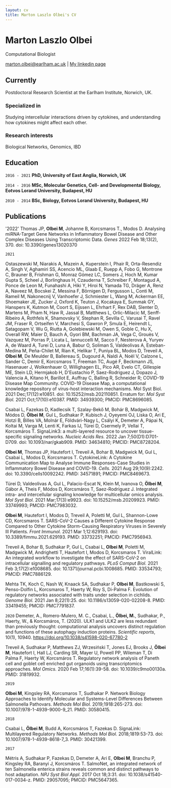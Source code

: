 ```yaml
---
layout: cv
title: Marton Laszlo Olbei's CV
---
```

# Marton Laszlo Olbei
Computational Biologist

<div id="webaddress">
<a href="marton.olbei@earlham.ac.uk">marton.olbei@earlham.ac.uk</a>
| <a href="https://www.linkedin.com/in/marton-olbei/">My linkedin page</a>
</div>


## Currently

Postdoctoral Research Scientist at the Earlham Institute, Norwich, UK.

### Specialized in

Studying intercellular interactions driven by cytokines, and understanding how cytokines might affect each other.
### Research interests

Biological Networks, Genomics, IBD


## Education

`2016 - 2021`
__PhD, University of East Anglia, Norwich, UK__

`2014 - 2016`
__MSc, Molecular Genetics, Cell- and Developmental Biology, Eotvos Lorand University, Budapest, HU__

`2010 - 2014`
__BSc, Biology, Eotvos Lorand University, Budapest, HU__


## Publications
'2022'
Thomas JP, **Olbei M**, Johanne B, Korcsmaros T., Modos D. Analysing miRNA-Target Gene Networks in Inflammatory Bowel Disease and Other Complex Diseases Using Transcriptomic Data. *Genes* 2022 Feb 18;13(2), 370. doi: 10.3390/genes13020370 


`2021`

Ostaszewski M, Niarakis A, Mazein A, Kuperstein I, Phair R, Orta-Resendiz A, Singh V, Aghamiri SS, Acencio ML, Glaab E, Ruepp A, Fobo G, Montrone C, Brauner B, Frishman G, Monraz Gómez LC, Somers J, Hoch M, Kumar Gupta S, Scheel J, Borlinghaus H, Czauderna T, Schreiber F, Montagud A, Ponce de Leon M, Funahashi A, Hiki Y, Hiroi N, Yamada TG, Dräger A, Renz A, Naveez M, Bocskei Z, Messina F, Börnigen D, Fergusson L, Conti M, Rameil M, Nakonecnij V, Vanhoefer J, Schmiester L, Wang M, Ackerman EE, Shoemaker JE, Zucker J, Oxford K, Teuton J, Kocakaya E, Summak GY, Hanspers K, Kutmon M, Coort S, Eijssen L, Ehrhart F, Rex DAB, Slenter D, Martens M, Pham N, Haw R, Jassal B, Matthews L, Orlic-Milacic M, Senff-Ribeiro A, Rothfels K, Shamovsky V, Stephan R, Sevilla C, Varusai T, Ravel JM, Fraser R, Ortseifen V, Marchesi S, Gawron P, Smula E, Heirendt L, Satagopam V, Wu G, Riutta A, Golebiewski M, Owen S, Goble C, Hu X, Overall RW, Maier D, Bauch A, Gyori BM, Bachman JA, Vega C, Grouès V, Vazquez M, Porras P, Licata L, Iannuccelli M, Sacco F, Nesterova A, Yuryev A, de Waard A, Turei D, Luna A, Babur O, Soliman S, Valdeolivas A, Esteban-Medina M, Peña-Chilet M, Rian K, Helikar T, Puniya BL, Modos D, Treveil A, **Olbei M**, De Meulder B, Ballereau S, Dugourd A, Naldi A, Noël V, Calzone L, Sander C, Demir E, Korcsmaros T, Freeman TC, Augé F, Beckmann JS, Hasenauer J, Wolkenhauer O, Willighagen EL, Pico AR, Evelo CT, Gillespie ME, Stein LD, Hermjakob H, D'Eustachio P, Saez-Rodriguez J, Dopazo J, Valencia A, Kitano H, Barillot E, Auffray C, Balling R, Schneider R; COVID-19 Disease Map Community. COVID-19 Disease Map, a computational knowledge repository of virus-host interaction mechanisms. Mol Syst Biol. 2021 Dec;17(12):e10851. doi: 10.15252/msb.202110851. Erratum for: *Mol Syst Biol.* 2021 Oct;17(10):e10387. PMID: 34939300; PMCID: PMC8696085.

Csabai L, Fazekas D, Kadlecsik T, Szalay-Bekő M, Bohár B, Madgwick M, Módos D, **Ölbei M**, Gul L, Sudhakar P, Kubisch J, Oyeyemi OJ, Liska O, Ari E, Hotzi B, Billes VA, Molnár E, Földvári-Nagy L, Csályi K, Demeter A, Pápai N, Koltai M, Varga M, Lenti K, Farkas IJ, Türei D, Csermely P, Vellai T, Korcsmáros T. SignaLink3: a multi-layered resource to uncover tissue-specific signaling networks. *Nucleic Acids Res.* 2022 Jan 7;50(D1):D701-D709. doi: 10.1093/nar/gkab909. PMID: 34634810; PMCID: PMC8728204.

**Olbei M**, Thomas JP, Hautefort I, Treveil A, Bohar B, Madgwick M, Gul L, Csabai L, Modos D, Korcsmaros T. CytokineLink: A Cytokine Communication Map to Analyse Immune Responses-Case Studies in Inflammatory Bowel Disease and COVID-19. *Cells.* 2021 Aug 29;10(9):2242. doi: 10.3390/cells10092242. PMID: 34571891; PMCID: PMC8469673.

Türei D, Valdeolivas A, Gul L, Palacio-Escat N, Klein M, Ivanova O, **Ölbei M**, Gábor A, Theis F, Módos D, Korcsmáros T, Saez-Rodriguez J. Integrated intra- and intercellular signaling knowledge for multicellular omics analysis. *Mol Syst Biol.* 2021 Mar;17(3):e9923. doi: 10.15252/msb.20209923. PMID: 33749993; PMCID: PMC7983032.

**Olbei M**, Hautefort I, Modos D, Treveil A, Poletti M, Gul L, Shannon-Lowe CD, Korcsmaros T. SARS-CoV-2 Causes a Different Cytokine Response Compared to Other Cytokine Storm-Causing Respiratory Viruses in Severely Ill Patients. *Front Immunol.* 2021 Mar 1;12:629193. doi: 10.3389/fimmu.2021.629193. PMID: 33732251; PMCID: PMC7956943.

Treveil A, Bohar B, Sudhakar P, Gul L, Csabai L, **Olbei M**, Poletti M, Madgwick M, Andrighetti T, Hautefort I, Modos D, Korcsmaros T. ViralLink: An integrated workflow to investigate the effect of SARS-CoV-2 on intracellular signalling and regulatory pathways. *PLoS Comput Biol.* 2021 Feb 3;17(2):e1008685. doi: 10.1371/journal.pcbi.1008685. PMID: 33534793; PMCID: PMC7886129.

Mehta TK, Koch C, Nash W, Knaack SA, Sudhakar P, **Olbei M**, Bastkowski S, Penso-Dolfin L, Korcsmaros T, Haerty W, Roy S, Di-Palma F. Evolution of regulatory networks associated with traits under selection in cichlids. *Genome Biol.* 2021 Jan 8;22(1):25. doi: 10.1186/s13059-020-02208-8. PMID: 33419455; PMCID: PMC7791837.

`2020`
Demeter, A., Romero-Mulero, M. C., Csabai, L., **Ölbei, M.**, Sudhakar, P., Haerty, W., & Korcsmáros, T. (2020). ULK1 and ULK2 are less redundant than previously thought: computational analysis uncovers distinct regulation and functions of these autophagy induction proteins. *Scientific reports*, 10(1), 10940. https://doi.org/10.1038/s41598-020-67780-2


Treveil A, Sudhakar P, Matthews ZJ, Wrzesiński T, Jones EJ, Brooks J, **Ölbei M**, Hautefort I, Hall LJ, Carding SR, Mayer U, Powell PP, Wileman T, Di Palma F, Haerty W, Korcsmáros T. Regulatory network analysis of Paneth cell and goblet cell enriched gut organoids using transcriptomics approaches. *Mol Omics.* 2020 Feb 17;16(1):39-58. doi: 10.1039/c9mo00130a. PMID: 31819932.

`2019`

**Olbei M**, Kingsley RA, Korcsmaros T, Sudhakar P. Network Biology Approaches to Identify Molecular and Systems-Level Differences Between Salmonella Pathovars. *Methods Mol Biol.* 2019;1918:265-273. doi: 10.1007/978-1-4939-9000-9_21. PMID: 30580415.


`2018`

Csabai L, **Ölbei M**, Budd A, Korcsmáros T, Fazekas D. SignaLink: Multilayered Regulatory Networks. *Methods Mol Biol.* 2018;1819:53-73. doi: 10.1007/978-1-4939-8618-7_3. PMID: 30421399.

`2017`

Métris A, Sudhakar P, Fazekas D, Demeter A, Ari E, **Olbei M**, Branchu P, Kingsley RA, Baranyi J, Korcsmáros T. SalmoNet, an integrated network of ten Salmonella enterica strains reveals common and distinct pathways to host adaptation. *NPJ Syst Biol Appl.* 2017 Oct 18;3:31. doi: 10.1038/s41540-017-0034-z. PMID: 29057095; PMCID: PMC5647365.





<!-- ### Footer

Last updated: Sep 2020 -->


